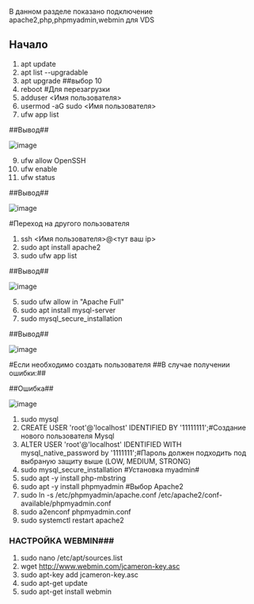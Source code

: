 В данном разделе показано подключение apache2,php,phpmyadmin,webmin для VDS

## Начало ##
1) apt update
2) apt list --upgradable
3) apt upgrade ##выбор 10
4) reboot #Для перезагрузки
5) adduser <Имя пользователя>
6) usermod -aG sudo <Имя пользователя>
7) ufw app list 

##Вывод##

![image](https://github.com/Leshawolf/Create_Settigs_VDS/assets/74571120/a9a3beda-0845-43a4-b685-f779d4ccc71f)

9) ufw allow OpenSSH
10) ufw enable
11) ufw status

##Вывод##

![image](https://github.com/Leshawolf/Create_Settigs_VDS/assets/74571120/711d77ca-ca58-4fd6-9312-8d4d76753d64)

#Переход на другого пользователя
1) ssh <Имя пользователя>@<тут ваш ip>
2) sudo apt install apache2
3) sudo ufw app list

##Вывод##

![image](https://github.com/Leshawolf/Create_Settigs_VDS/assets/74571120/d36ab10b-1fe6-49c5-8346-739d80d4e799)

5) sudo ufw allow in "Apache Full"
6) sudo apt install mysql-server
7) sudo mysql_secure_installation

##Вывод##

![image](https://github.com/Leshawolf/Create_Settigs_VDS/assets/74571120/a730ede4-0d36-43f1-aaaf-d5ee116b80d8)

#Если необходимо создать пользователя
##В случае получении ошибки:##

##Ошибка##

![image](https://github.com/Leshawolf/Create_Settigs_VDS/assets/74571120/3b00a810-f565-489e-938a-ffe8c26eaeb4)

1) sudo mysql
2) CREATE USER 'root'@'localhost' IDENTIFIED BY '11111111';#Создание нового пользователя Mysql
3) ALTER USER 'root'@'localhost' IDENTIFIED WITH mysql_native_password by '1111111';#Пароль должен подходить под выбраную защиту выше (LOW, MEDIUM, STRONG)
4) sudo mysql_secure_installation
#Установка myadmin#
1) sudo apt -y install php-mbstring
2) sudo apt -y install phpmyadmin #Выбор Apache2
3) sudo ln -s /etc/phpmyadmin/apache.conf /etc/apache2/conf-available/phpmyadmin.conf
4) sudo a2enconf phpmyadmin.conf
5) sudo systemctl restart apache2
### НАСТРОЙКА WEBMIN###
1) sudo nano /etc/apt/sources.list
2) wget http://www.webmin.com/jcameron-key.asc
3) sudo apt-key add jcameron-key.asc
4) sudo apt-get update
5) sudo apt-get install webmin
